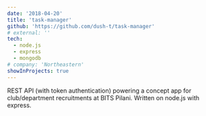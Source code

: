 ```yaml
---
date: '2018-04-20'
title: 'task-manager'
github: 'https://github.com/dush-t/task-manager'
# external: ''
tech:
  - node.js
  - express
  - mongodb
# company: 'Northeastern'
showInProjects: true
---
```


REST API (with token authentication) powering a concept app for club/department recruitments at BITS Pilani. Written on node.js with express.
